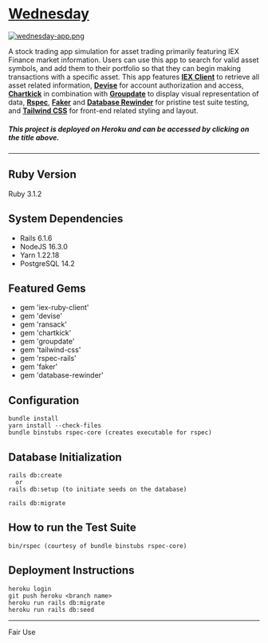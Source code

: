 # **[Wednesday](https://wednesday-trading.herokuapp.com/)**

[![wednesday-app.png](https://i.postimg.cc/rwLC7J29/wednesday-app.png)](https://postimg.cc/HVByybxJ)

A stock trading app simulation for asset trading primarily featuring IEX Finance market information. Users can use this app to search for valid asset symbols, and add them to their portfolio so that they can begin making transactions with a specific asset. This app features **[IEX Client](https://github.com/dblock/iex-ruby-client)** to retrieve all asset related information, **[Devise](https://github.com/heartcombo/devise)** for account authorization and access, **[Chartkick](https://github.com/ankane/chartkick)** in combination with **[Groupdate](https://github.com/ankane/groupdate)** to display visual representation of data, **[Rspec](https://github.com/rspec/rspec-rails)**, **[Faker](https://github.com/faker-ruby/faker)** and **[Database Rewinder](https://github.com/amatsuda/database_rewinder)** for pristine test suite testing, and **[Tailwind CSS](https://github.com/rails/tailwindcss-rails)** for front-end related styling and layout. 

##### This project is deployed on Heroku and can be accessed by clicking on the title above.
-----------

## Ruby Version

Ruby 3.1.2

## System Dependencies

* Rails 6.1.6
* NodeJS 16.3.0
* Yarn 1.22.18
* PostgreSQL 14.2

## Featured Gems
* gem 'iex-ruby-client'
* gem 'devise'
* gem 'ransack'
* gem 'chartkick'
* gem 'groupdate'
* gem 'tailwind-css'
* gem 'rspec-rails'
* gem 'faker'
* gem 'database-rewinder'

## Configuration

```
bundle install
yarn install --check-files
bundle binstubs rspec-core (creates executable for rspec)
```

## Database Initialization

```
rails db:create
  or
rails db:setup (to initiate seeds on the database)

rails db:migrate
```

## How to run the Test Suite

```
bin/rspec (courtesy of bundle binstubs rspec-core)
```

## Deployment Instructions

```
heroku login
git push heroku <branch name>
heroku run rails db:migrate
heroku run rails db:seed
```
-----------

Fair Use
